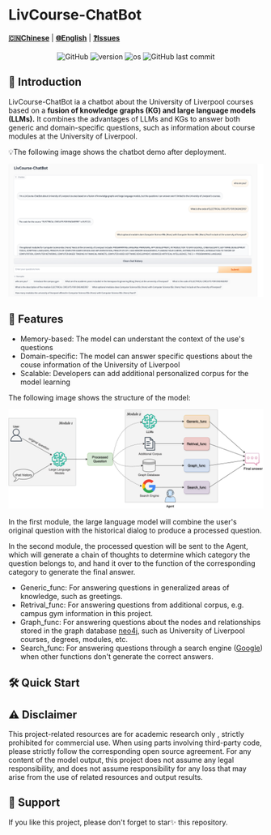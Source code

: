 # LivCourse-ChatBot

[**🇨🇳Chinese**](./README.md) | [**🌐English**](./README.md) | [**❓Issues**](https://github.com/XavierXinchi/LivCourse-ChatBot/issues)

<p align="center">
    <img alt="GitHub" src="https://img.shields.io/badge/license-Apache--2.0-blue">
    <img alt="version" src="https://img.shields.io/badge/version-Beta_1.0-6666CC">
    <img alt="os" src="https://img.shields.io/badge/os-Linux-fcea63">
    <img alt="GitHub last commit" src="https://img.shields.io/badge/last%20commit-March-f15b31">
</p>

## 📝 Introduction

LivCourse-ChatBot ia a chatbot about the University of Liverpool courses based on a **fusion of knowledge graphs (KG) and large language models (LLMs).** It combines the advantages of LLMs and KGs to answer both generic and domain-specific questions, such as information about course modules at the University of Liverpool.

💡The following image shows the chatbot demo after deployment.

![](./img/demo.png)

## 💫 Features

- Memory-based: The model can understant the context of the use's questions
- Domain-specific: The model can answer specific questions about the couse information of the University of Liverpool
- Scalable: Developers can add additional personalized corpus for the model learning 

The following image shows the structure of the model:

![](./img/diagram.png)

In the first module, the large language model will combine the user's original question with the historical dialog to produce a processed question.

In the second module, the processed question will be sent to the Agent, which will generate a chain of thoughts to determine which category the question belongs to, and hand it over to the function of the corresponding category to generate the final answer.

- Generic_func: For answering questions in generalized areas of knowledge, such as greetings.
- Retrival_func: For answering questions from additional corpus, e.g. campus gym information in this project.
- Graph_func: For answering questions about the nodes and relationships stored in the graph database [neo4j](https://neo4j.com/?utm_source=Google&utm_medium=PaidSearch&utm_campaign=Evergreenutm_content%3DEMEA-Search-SEMBrand-Evergreen-None-SEM-SEM-NonABM&utm_term=neo4j&utm_adgroup=core-brand&gad_source=1&gclid=CjwKCAiAopuvBhBCEiwAm8jaMXhwJ32kD3nX9mhZ08_5oWgJRYbsGqg8Nw8ele399ED5WMwsB5axgBoCCnsQAvD_BwE), such as University of Liverpool courses, degrees, modules, etc.
- Search_func: For answering questions through a search engine ([Google](https://www.google.com/)) when other functions don\'t generate the correct answers.

## 🛠️ Quick Start



## ⚠️ Disclaimer

This project-related resources are for academic research only , strictly prohibited for commercial use. When using parts involving third-party code, please strictly follow the corresponding open source agreement. For any content of the model output, this project does not assume any legal responsibility, and does not assume responsibility for any loss that may arise from the use of related resources and output results.

## 🌟 Support

If you like this project, please don't forget to star✨ this repository.

